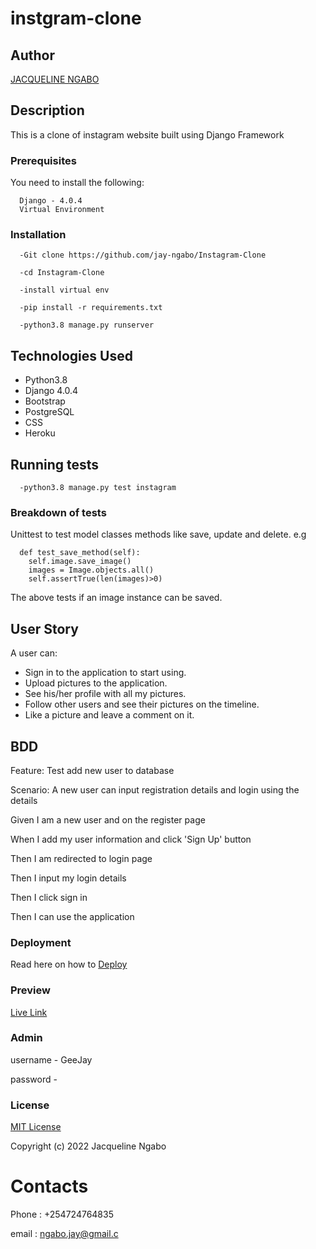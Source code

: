 # instgram-clone
## Author
[JACQUELINE NGABO](https://github.com/jay-ngabo)

## Description
This is a clone of instagram website built using Django Framework

### Prerequisites
You need to install the following:
```
  Django - 4.0.4
  Virtual Environment
```

### Installation
```
  -Git clone https://github.com/jay-ngabo/Instagram-Clone

  -cd Instagram-Clone

  -install virtual env

  -pip install -r requirements.txt

  -python3.8 manage.py runserver

```
## Technologies Used

  * Python3.8
  * Django 4.0.4
  * Bootstrap
  * PostgreSQL
  * CSS
  * Heroku

## Running tests
```
  -python3.8 manage.py test instagram
```

### Breakdown of tests
Unittest to test model classes methods like save, update and delete. e.g
```
  def test_save_method(self):
    self.image.save_image()
    images = Image.objects.all()
    self.assertTrue(len(images)>0)
```
The above tests if an image instance can be saved.

## User Story
A user can:

  * Sign in to the application to start using.
  * Upload pictures to the application.
  * See his/her profile with all my pictures.
  * Follow other users and see their pictures on the timeline.
  * Like a picture and leave a comment on it.

## BDD
Feature: Test add new user to database

Scenario: A new user can input registration details and login using the details

  Given I am a new user and on the register page

  When I add my user information and click 'Sign Up' button

  Then I am redirected to login page

  Then I input my login details

  Then I click sign in

  Then I can use the application

### Deployment
Read here on how to [Deploy](https://gist.github.com/newtonkiragu/42f2500e56d9c2375a087233587eddd0)


### Preview

[Live Link]()

### Admin
  username - GeeJay
  
  password - 

### License

[MIT License](https://github.com/jay-ngabo/Instagram-Clone/blob/main/license)

Copyright (c) 2022 Jacqueline Ngabo
 
# Contacts

Phone : +254724764835

email : ngabo.jay@gmail.c